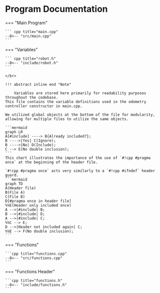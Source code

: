 <!-- @format -->

# Program Documentation

=== "Main Program"

    ``` cpp title="main.cpp" 
    --8<-- "src/main.cpp"
    ```

=== "Variables"

    ``` cpp title="robot.h"
    --8<-- "include/robot.h"
    ```

    </br>
    
    !!! abstract inline end "Note"
        
        Variables are stored here primarily for readability purposes throughout the codebase.
    This file contains the variable definitions used in the odometry controller constructor in main.cpp.
    
    We utilized global objects at the bottom of the file for modularity, allowing for multiple files to utilize the same objects.

    ```mermaid
    graph LR
    A[#include] ----> B{Already included?};
    B ---->|Yes| C(Ignore);
    B ---->|No| D(Include);
    C --> E(No double inclusion);
    ``` 
    This chart illustrates the importance of the use of `#!cpp #pragma once` at the beginning of the header file.

    `#!cpp #pragma once` acts very similarly to a `#!cpp #ifndef` header guard.
    ```mermaid
    graph TD
    A(Header file)
    B(File A)
    C(File B)
    D[#pragma once in header file]
    %%E(Header only included once)
    A -->|#include| B;
    B -->|#include| D;
    A -->|#include| C;
    %%C --> E;
    D -->|Header not included again| C;
    %%E --> F(No double inclusion);
    ```

=== "Functions"

    ```cpp title="functions.cpp"
    --8<-- "src/functions.cpp"
    ```

=== "Functions Header"

    ```cpp title="functions.h"
    --8<-- "include/functions.h"
    ```
